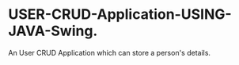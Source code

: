 # USER-CRUD-Application-USING-JAVA-Swing.
An User CRUD Application which can store a person's details. 
